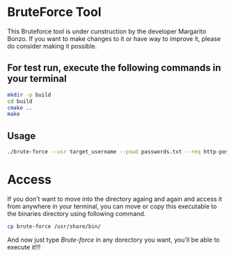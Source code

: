 # BruteForce Tool

This Bruteforce tool is under cunstruction by the developer Margarito Bonzo.
If you want to make changes to it or have way to improve it, please do consider making it possible.

## For test run, execute the following commands in your terminal

```bash
mkdir -p build
cd build
cmake ..
make
```
## Usage
```bash
./brute-force --usr target_username --pswd passwords.txt --req http-post-form --url "http://example.com/login?username=^USERNAME^&password=^PASSWORD^:btn=Sign+In:Invalid Login!"
```
# Access
If you don't want to move into the directory againg and again and access it from anywhere in your terminal, you can move or copy this executable to the binaries directory using following command.

```bash
cp brute-force /usr/share/bin/
```

And now just type *Brute-force* in any dorectory you want, you'll be able to execute it!!!
